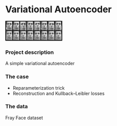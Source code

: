 # Variational Autoencoder

![](figs/output19.png)

### Project description
A simple variational autoencoder 

### The case    

* Reparameterization trick
* Reconstruction and Kullback–Leibler losses

### The data
Fray Face dataset
